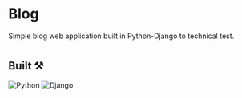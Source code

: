 # Blog
Simple blog web application built in Python-Django to technical test.
#
## Built ⚒
<img alt="Python" src="https://img.shields.io/badge/Python-svg?logo=python&logoColor&color=black"> <img alt="Django" src="https://img.shields.io/badge/Django-svg?logo=Django&logoColor&color=black">
